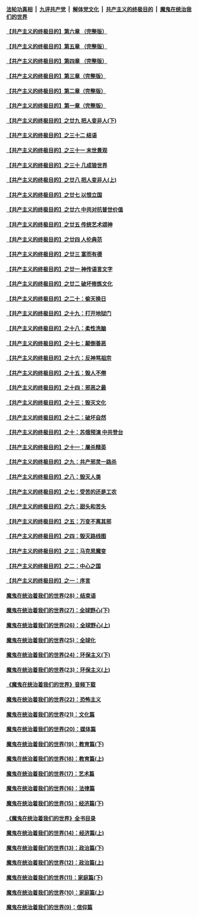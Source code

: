 ####  [法轮功真相](../../../../basic/blob/master/README.md?t=08191713) &nbsp;|&nbsp; [九评共产党](../../../../9ping.md/blob/master/README.md?t=08191713) &nbsp;|&nbsp; [解体党文化](../../../../jtdwh.md/blob/master/README.md?t=08191713)  &nbsp;|&nbsp; [共产主义的终极目的](../../../../gczydzjmd.md/blob/master/README.md?t=08191713) &nbsp;|&nbsp; [魔鬼在统治我们的世界](../../../../mgztzwmdsj.md/blob/master/README.md?t=08191713) 

#### [【共产主义的终极目的】第六章 （完整版）](../pages/nsc422/n11428913.md?t=08191713) 

#### [【共产主义的终极目的】第五章 （完整版）](../pages/nsc422/n11428912.md?t=08191713) 

#### [【共产主义的终极目的】第四章 （完整版）](../pages/nsc422/n11428907.md?t=08191713) 

#### [【共产主义的终极目的】第三章（完整版）](../pages/nsc422/n11428848.md?t=08191713) 

#### [【共产主义的终极目的】第二章（完整版）](../pages/nsc422/n11428831.md?t=08191713) 

#### [【共产主义的终极目的】第一章（完整版）](../pages/nsc422/n11417651.md?t=08191713) 

#### [【共产主义的终极目的】之廿九 把人变非人(下)](../pages/nsc422/n11344140.md?t=08191713) 

#### [【共产主义的终极目的】之三十二 结语](../pages/nsc422/n11360535.md?t=08191713) 

#### [【共产主义的终极目的】之三十一 末世景观](../pages/nsc422/n11351129.md?t=08191713) 

#### [【共产主义的终极目的】之三十 几成狼世界](../pages/nsc422/n11348280.md?t=08191713) 

#### [【共产主义的终极目的】之廿八 把人变非人(上)](../pages/nsc422/n11340492.md?t=08191713) 

#### [【共产主义的终极目的】之廿七 以恨立国](../pages/nsc422/n11336944.md?t=08191713) 

#### [【共产主义的终极目的】之廿六 中共对抗普世价值](../pages/nsc422/n11324785.md?t=08191713) 

#### [【共产主义的终极目的】之廿五 传统艺术颂神](../pages/nsc422/n11296396.md?t=08191713) 

#### [【共产主义的终极目的】之廿四 人伦典范](../pages/nsc422/n11296397.md?t=08191713) 

#### [【共产主义的终极目的】之廿三 富而有德](../pages/nsc422/n11283598.md?t=08191713) 

#### [【共产主义的终极目的】之廿一 神传语言文字](../pages/nsc422/n11263265.md?t=08191713) 

#### [【共产主义的终极目的】之廿二 破坏修炼文化](../pages/nsc422/n11245728.md?t=08191713) 

#### [【共产主义的终极目的】之二十：偷天换日](../pages/nsc422/n11238846.md?t=08191713) 

#### [【共产主义的终极目的】之十九：打开地狱门](../pages/nsc422/n11206376.md?t=08191713) 

#### [【共产主义的终极目的】之十八：柔性洗脑](../pages/nsc422/n11199994.md?t=08191713) 

#### [【共产主义的终极目的】之十七：颠倒善恶](../pages/nsc422/n11179782.md?t=08191713) 

#### [【共产主义的终极目的】之十六：反神骂祖宗](../pages/nsc422/n11166798.md?t=08191713) 

#### [【共产主义的终极目的】之十五：毁人不倦](../pages/nsc422/n11166792.md?t=08191713) 

#### [【共产主义的终极目的】之十四：邪恶之最](../pages/nsc422/n11150249.md?t=08191713) 

#### [【共产主义的终极目的】之十三：毁灭文化](../pages/nsc422/n11135227.md?t=08191713) 

#### [【共产主义的终极目的】之十二：破坏自然](../pages/nsc422/n11135214.md?t=08191713) 

#### [【共产主义的终极目的】之十：苏俄预演 中共登台](../pages/nsc422/n11118424.md?t=08191713) 

#### [【共产主义的终极目的】之十一：屠杀精英](../pages/nsc422/n11118442.md?t=08191713) 

#### [【共产主义的终极目的】之九：共产邪灵一路杀](../pages/nsc422/n11114139.md?t=08191713) 

#### [【共产主义的终极目的】之八：毁灭人类](../pages/nsc422/n11108503.md?t=08191713) 

#### [【共产主义的终极目的】之七：受苦的还是工农](../pages/nsc422/n11101809.md?t=08191713) 

#### [【共产主义的终极目的】之六：甜头和苦头](../pages/nsc422/n11096971.md?t=08191713) 

#### [【共产主义的终极目的】之五：万变不离其邪](../pages/nsc422/n11091285.md?t=08191713) 

#### [【共产主义的终极目的】之四：毁灭路线图](../pages/nsc422/n11086284.md?t=08191713) 

#### [【共产主义的终极目的】之三：马克思魔变](../pages/nsc422/n11061941.md?t=08191713) 

#### [【共产主义的终极目的】之二：中心之国](../pages/nsc422/n11047728.md?t=08191713) 

#### [【共产主义的终极目的】之一：序言](../pages/nsc422/n11086077.md?t=08191713) 

#### [魔鬼在统治着我们的世界(28)：结束语](../pages/nsc422/n10936246.md?t=08191713) 

#### [魔鬼在统治着我们的世界(27)：全球野心(下)](../pages/nsc422/n10928319.md?t=08191713) 

#### [魔鬼在统治着我们的世界(26)：全球野心(上)](../pages/nsc422/n10900318.md?t=08191713) 

#### [魔鬼在统治着我们的世界(25)：全球化](../pages/nsc422/n10788205.md?t=08191713) 

#### [魔鬼在统治着我们的世界(24)：环保主义(下)](../pages/nsc422/n10695307.md?t=08191713) 

#### [魔鬼在统治着我们的世界(23)：环保主义(上)](../pages/nsc422/n10688613.md?t=08191713) 

#### [《魔鬼在统治着我们的世界》音频下载](../pages/nsc422/n10635553.md?t=08191713) 

#### [魔鬼在统治着我们的世界(22)：恐怖主义](../pages/nsc422/n10614727.md?t=08191713) 

#### [魔鬼在统治着我们的世界(21)：文化篇](../pages/nsc422/n10597706.md?t=08191713) 

#### [魔鬼在统治着我们的世界(20)：媒体篇](../pages/nsc422/n10586579.md?t=08191713) 

#### [魔鬼在统治着我们的世界(19)：教育篇(下)](../pages/nsc422/n10564808.md?t=08191713) 

#### [魔鬼在统治着我们的世界(18)：教育篇(上)](../pages/nsc422/n10526970.md?t=08191713) 

#### [魔鬼在统治着我们的世界(17)：艺术篇](../pages/nsc422/n10499093.md?t=08191713) 

#### [魔鬼在统治着我们的世界(16)：法律篇](../pages/nsc422/n10485969.md?t=08191713) 

#### [魔鬼在统治着我们的世界(15)：经济篇(下)](../pages/nsc422/n10469975.md?t=08191713) 

#### [《魔鬼在统治着我们的世界》全书目录](../pages/nsc422/n10464261.md?t=08191713) 

#### [魔鬼在统治着我们的世界(14)：经济篇(上)](../pages/nsc422/n10457370.md?t=08191713) 

#### [魔鬼在统治着我们的世界(13)：政治篇(下)](../pages/nsc422/n10448270.md?t=08191713) 

#### [魔鬼在统治着我们的世界(12)：政治篇(上)](../pages/nsc422/n10444576.md?t=08191713) 

#### [魔鬼在统治着我们的世界(11)：家庭篇(下)](../pages/nsc422/n10440961.md?t=08191713) 

#### [魔鬼在统治着我们的世界(10)：家庭篇(上)](../pages/nsc422/n10435448.md?t=08191713) 

#### [魔鬼在统治着我们的世界(9)：信仰篇](../pages/nsc422/n10432159.md?t=08191713) 

